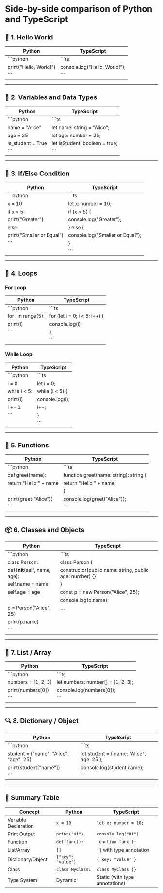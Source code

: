# Side-by-side comparison of **Python** and **TypeScript** 

## 🔁 1. **Hello World**

| **Python**             | **TypeScript**                |
| ---------------------- | ----------------------------- |
| \`\`\`python           | \`\`\`ts                      |
| print("Hello, World!") | console.log("Hello, World!"); |
| \`\`\`                 | \`\`\`                        |

---

## 🔣 2. **Variables and Data Types**

| **Python**         | **TypeScript**                 |
| ------------------ | ------------------------------ |
| \`\`\`python       | \`\`\`ts                       |
| name = "Alice"     | let name: string = "Alice";    |
| age = 25           | let age: number = 25;          |
| is\_student = True | let isStudent: boolean = true; |
| \`\`\`             | \`\`\`                         |

---

## 🔄 3. **If/Else Condition**

| **Python**                | **TypeScript**                   |
| ------------------------- | -------------------------------- |
| \`\`\`python              | \`\`\`ts                         |
| x = 10                    | let x: number = 10;              |
| if x > 5:                 | if (x > 5) {                     |
| print("Greater")          | console.log("Greater");          |
| else:                     | } else {                         |
| print("Smaller or Equal") | console.log("Smaller or Equal"); |
| \`\`\`                    | }                                |
|                           | \`\`\`                           |

---

## 🔁 4. **Loops**

### For Loop

| **Python**         | **TypeScript**                |
| ------------------ | ----------------------------- |
| \`\`\`python       | \`\`\`ts                      |
| for i in range(5): | for (let i = 0; i < 5; i++) { |
| print(i)           | console.log(i);               |
| \`\`\`             | }                             |
|                    | \`\`\`                        |

### While Loop

| **Python**   | **TypeScript**  |
| ------------ | --------------- |
| \`\`\`python | \`\`\`ts        |
| i = 0        | let i = 0;      |
| while i < 5: | while (i < 5) { |
| print(i)     | console.log(i); |
| i += 1       | i++;            |
| \`\`\`       | }               |
|              | \`\`\`          |

---

## 🧮 5. **Functions**

| **Python**             | **TypeScript**                         |
| ---------------------- | -------------------------------------- |
| \`\`\`python           | \`\`\`ts                               |
| def greet(name):       | function greet(name: string): string { |
| return "Hello " + name | return "Hello " + name;                |
|                        | }                                      |
| print(greet("Alice"))  | console.log(greet("Alice"));           |
| \`\`\`                 | \`\`\`                                 |

---

## 📦 6. **Classes and Objects**

| **Python**                     | **TypeScript**                                          |
| ------------------------------ | ------------------------------------------------------- |
| \`\`\`python                   | \`\`\`ts                                                |
| class Person:                  | class Person {                                          |
| def **init**(self, name, age): | constructor(public name: string, public age: number) {} |
| self.name = name               | }                                                       |
| self.age = age                 | const p = new Person("Alice", 25);                      |
|                                | console.log(p.name);                                    |
| p = Person("Alice", 25)        | \`\`\`                                                  |
| print(p.name)                  |                                                         |
| \`\`\`                         |                                                         |

---

## 📂 7. **List / Array**

| **Python**           | **TypeScript**                       |
| -------------------- | ------------------------------------ |
| \`\`\`python         | \`\`\`ts                             |
| numbers = \[1, 2, 3] | let numbers: number\[] = \[1, 2, 3]; |
| print(numbers\[0])   | console.log(numbers\[0]);            |
| \`\`\`               | \`\`\`                               |

---

## 🔍 8. **Dictionary / Object**

| **Python**                             | **TypeScript**                            |
| -------------------------------------- | ----------------------------------------- |
| \`\`\`python                           | \`\`\`ts                                  |
| student = {"name": "Alice", "age": 25} | let student = { name: "Alice", age: 25 }; |
| print(student\["name"])                | console.log(student.name);                |
| \`\`\`                                 | \`\`\`                                    |

---

## 📘 Summary Table

| Concept              | Python             | TypeScript                     |
| -------------------- | ------------------ | ------------------------------ |
| Variable Declaration | `x = 10`           | `let x: number = 10;`          |
| Print Output         | `print("Hi")`      | `console.log("Hi")`            |
| Function             | `def func():`      | `function func():`             |
| List/Array           | `[]`               | `[]` with type annotation      |
| Dictionary/Object    | `{"key": "value"}` | `{ key: "value" }`             |
| Class                | `class MyClass:`   | `class MyClass {}`             |
| Type System          | Dynamic            | Static (with type annotations) |

